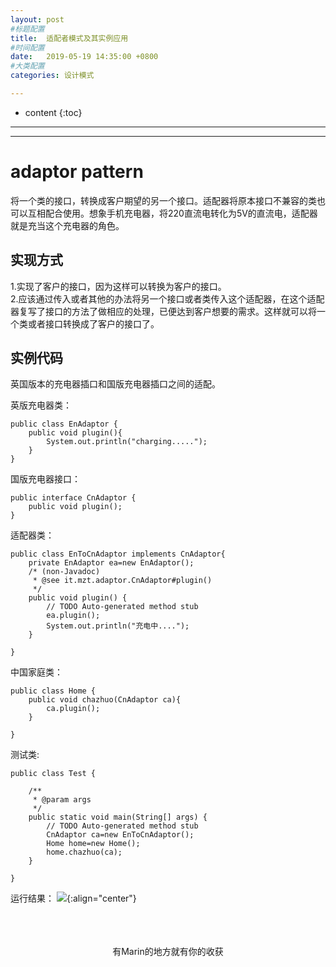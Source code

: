 ```yaml
---
layout: post
#标题配置
title:  适配者模式及其实例应用
#时间配置
date:   2019-05-19 14:35:00 +0800
#大类配置
categories: 设计模式

---
```


* content
{:toc}
---
---

# adaptor pattern
将一个类的接口，转换成客户期望的另一个接口。适配器将原本接口不兼容的类也可以互相配合使用。想象手机充电器，将220直流电转化为5V的直流电，适配器就是充当这个充电器的角色。

## 实现方式
1.实现了客户的接口，因为这样可以转换为客户的接口。<br>
2.应该通过传入或者其他的办法将另一个接口或者类传入这个适配器，在这个适配器复写了接口的方法了做相应的处理，已便达到客户想要的需求。这样就可以将一个类或者接口转换成了客户的接口了。

## 实例代码
英国版本的充电器插口和国版充电器插口之间的适配。<br>

英版充电器类：
```
public class EnAdaptor {
	public void plugin(){
		System.out.println("charging.....");
	}
}
```
国版充电器接口：
```
public interface CnAdaptor {
	public void plugin();
}
```
适配器类：
```
public class EnToCnAdaptor implements CnAdaptor{
	private EnAdaptor ea=new EnAdaptor();
	/* (non-Javadoc)
	 * @see it.mzt.adaptor.CnAdaptor#plugin()
	 */
	public void plugin() {
		// TODO Auto-generated method stub
		ea.plugin();
		System.out.println("充电中....");
	}

}
```
中国家庭类：
```
public class Home {
	public void chazhuo(CnAdaptor ca){
		ca.plugin();
	}

}
```
测试类:
```
public class Test {

	/**
	 * @param args
	 */
	public static void main(String[] args) {
		// TODO Auto-generated method stub
		CnAdaptor ca=new EnToCnAdaptor();
		Home home=new Home();
		home.chazhuo(ca);
	}

}
```
运行结果：
![](https://itmanmzt.github.io/styles/images/shipeizhe/001.jpg){:align="center"}<br><br>
<br>

<br>

<center>有Marin的地方就有你的收获</center>